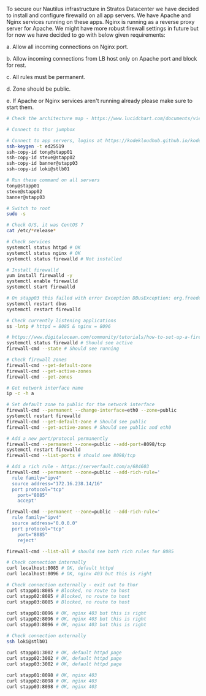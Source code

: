 To secure our Nautilus infrastructure in Stratos Datacenter we have decided to install and configure firewalld on all app servers. We have Apache and Nginx services running on these apps. Nginx is running as a reverse proxy server for Apache. We might have more robust firewall settings in future but for now we have decided to go with below given requirements:

a. Allow all incoming connections on Nginx port.

b. Allow incoming connections from LB host only on Apache port and block for rest.

c. All rules must be permanent.

d. Zone should be public.

e. If Apache or Nginx services aren't running already please make sure to start them.

```bash
# Check the architecture map - https://www.lucidchart.com/documents/view/58e22de2-c446-4b49-ae0f-db79a3318e97/0_0

# Connect to thor jumpbox

# Connect to app servers, logins at https://kodekloudhub.github.io/kodekloud-engineer/docs/projects/nautilus
ssh-keygen -t ed25519
ssh-copy-id tony@stapp01
ssh-copy-id steve@stapp02
ssh-copy-id banner@stapp03
ssh-copy-id loki@stlb01

# Run these command on all servers
tony@stapp01
steve@stapp02
banner@stapp03

# Switch to root
sudo -s

# Check O/S, it was CentOS 7
cat /etc/*release*

# Check services
systemctl status httpd # OK
systemctl status nginx # OK
systemctl status firewalld # Not installed

# Install firewalld
yum install firewalld -y
systemctl enable firewalld
systemctl start firewalld 

# On stapp03 this failed with error Exception DBusException: org.freedesktop.DBus.Error.AccessDenied: Connection ":1.4" is not allowed to own the service "org.fedoraproject.FirewallD1" due to security policies in the configuration file
systemctl restart dbus
systemctl restart firewalld 

# Check currently listening applications
ss -lntp # httpd = 8085 & nginx = 8096

# https://www.digitalocean.com/community/tutorials/how-to-set-up-a-firewall-using-firewalld-on-centos-7
systemctl status firewalld # Should see active
firewall-cmd --state # Should see running

# Check firewall zones
firewall-cmd --get-default-zone
firewall-cmd --get-active-zones
firewall-cmd --get-zones

# Get network interface name
ip -c -h a

# Set default zone to public for the network interface
firewall-cmd --permanent --change-interface=eth0 --zone=public
systemctl restart firewalld
firewall-cmd --get-default-zone # Should see public
firewall-cmd --get-active-zones # Should see public and eth0

# Add a new port/protocol permanently
firewall-cmd --permanent --zone=public --add-port=8098/tcp 
systemctl restart firewalld
firewall-cmd --list-ports # should see 8098/tcp

# Add a rich rule - https://serverfault.com/a/684603
firewall-cmd --permanent --zone=public --add-rich-rule='
  rule family="ipv4"
  source address="172.16.238.14/16"
  port protocol="tcp"
	port="8085"
	accept'

firewall-cmd --permanent --zone=public --add-rich-rule='
  rule family="ipv4"
  source address="0.0.0.0"
  port protocol="tcp"
	port="8085"
	reject'

firewall-cmd --list-all # should see both rich rules for 8085

# Check connection internally
curl localhost:8085 # OK, default httpd
curl localhost:8096 # OK, nginx 403 but this is right

# Check connection externally - exit out to thor
curl stapp01:8085 # Blocked, no route to host
curl stapp02:8085 # Blocked, no route to host
curl stapp03:8085 # Blocked, no route to host
	
curl stapp01:8096 # OK, nginx 403 but this is right
curl stapp02:8096 # OK, nginx 403 but this is right
curl stapp03:8096 # OK, nginx 403 but this is right

# Check connection externally
ssh loki@stlb01

curl stapp01:3002 # OK, default httpd page
curl stapp02:3002 # OK, default httpd page
curl stapp03:3002 # OK, default httpd page
	
curl stapp01:8098 # OK, nginx 403
curl stapp02:8098 # OK, nginx 403
curl stapp03:8098 # OK, nginx 403
```